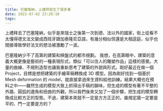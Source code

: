 ```yaml
---
title: 巴塞隆納，上禮拜發生了很多事
date: 2022-07-02 23:28:10
tags:
---
```

上禮拜去了巴塞隆納，似乎是來瑞士之後第一次到德、法以外的國家，街上從看不太懂得德文法文變成西班牙跟加泰隆尼亞語，有幾分相似但還是大相逕庭，似乎也間接導致學好法文的想法被激勵了一波。

巴塞隆納少不了高第的建築和棋盤式的都市規劃。
我想，在高第眼中，建築的意義大概更像是藝術的一種表現形式，類似「可以住人的雕塑作品」這樣的感覺。大量的曲線、不規則造型也讓我重新思考了建築的外貌與形式。剛好最近在做一個 Project，目標是想把建築的手繪草稿轉換成 3D 模型。因為剛好找到一個基於 Mesh deformation 的 model，就直接拿過來生資料給他訓練。結果大概也在預料之中——雖然生成的模型大致上抓得出手稿的韻味，但生成的模型有著不平整的外牆、圓弧的邊角和扭曲的外觀，所以我們後來又加了一個步驟，把生成的模型轉換成比較方正的型態。不過，建築本來就不一定是方方正正的，誰規定牆一定要是平的、門一定要是方的？
